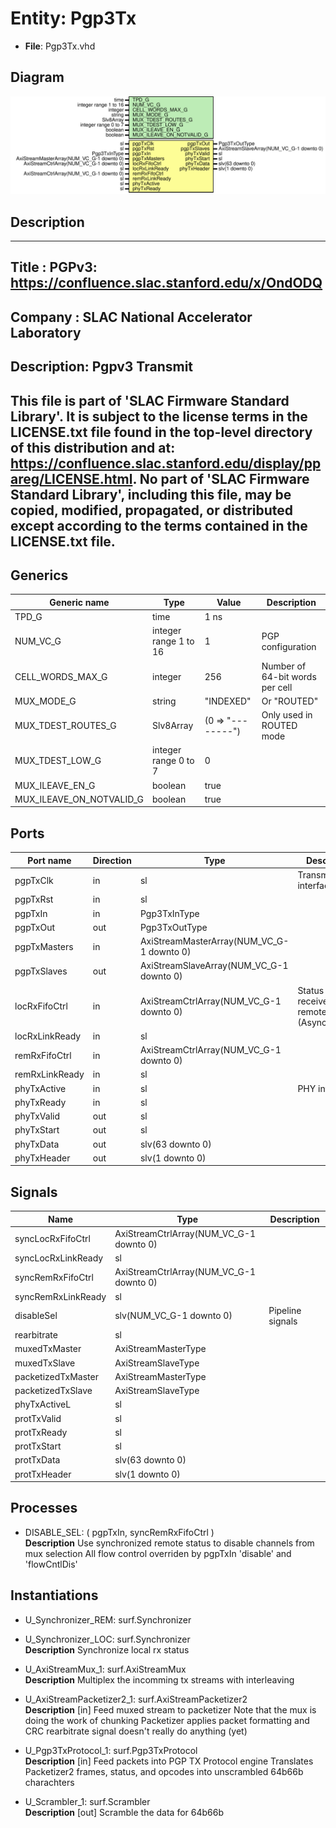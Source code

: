 # Entity: Pgp3Tx

- **File**: Pgp3Tx.vhd
## Diagram

![Diagram](Pgp3Tx.svg "Diagram")
## Description

-----------------------------------------------------------------------------
 Title      : PGPv3: https://confluence.slac.stanford.edu/x/OndODQ
-----------------------------------------------------------------------------
 Company    : SLAC National Accelerator Laboratory
-----------------------------------------------------------------------------
 Description: Pgpv3 Transmit
-----------------------------------------------------------------------------
 This file is part of 'SLAC Firmware Standard Library'.
 It is subject to the license terms in the LICENSE.txt file found in the
 top-level directory of this distribution and at:
    https://confluence.slac.stanford.edu/display/ppareg/LICENSE.html.
 No part of 'SLAC Firmware Standard Library', including this file,
 may be copied, modified, propagated, or distributed except according to
 the terms contained in the LICENSE.txt file.
-----------------------------------------------------------------------------
## Generics

| Generic name             | Type                  | Value             | Description                      |
| ------------------------ | --------------------- | ----------------- | -------------------------------- |
| TPD_G                    | time                  | 1 ns              |                                  |
| NUM_VC_G                 | integer range 1 to 16 | 1                 | PGP configuration                |
| CELL_WORDS_MAX_G         | integer               | 256               |  Number of 64-bit words per cell |
| MUX_MODE_G               | string                | "INDEXED"         |  Or "ROUTED"                     |
| MUX_TDEST_ROUTES_G       | Slv8Array             | (0 => "--------") |  Only used in ROUTED mode        |
| MUX_TDEST_LOW_G          | integer range 0 to 7  | 0                 |                                  |
| MUX_ILEAVE_EN_G          | boolean               | true              |                                  |
| MUX_ILEAVE_ON_NOTVALID_G | boolean               | true              |                                  |
## Ports

| Port name      | Direction | Type                                      | Description                                       |
| -------------- | --------- | ----------------------------------------- | ------------------------------------------------- |
| pgpTxClk       | in        | sl                                        | Transmit interface                                |
| pgpTxRst       | in        | sl                                        |                                                   |
| pgpTxIn        | in        | Pgp3TxInType                              |                                                   |
| pgpTxOut       | out       | Pgp3TxOutType                             |                                                   |
| pgpTxMasters   | in        | AxiStreamMasterArray(NUM_VC_G-1 downto 0) |                                                   |
| pgpTxSlaves    | out       | AxiStreamSlaveArray(NUM_VC_G-1 downto 0)  |                                                   |
| locRxFifoCtrl  | in        | AxiStreamCtrlArray(NUM_VC_G-1 downto 0)   | Status of receive and remote FIFOs (Asynchronous) |
| locRxLinkReady | in        | sl                                        |                                                   |
| remRxFifoCtrl  | in        | AxiStreamCtrlArray(NUM_VC_G-1 downto 0)   |                                                   |
| remRxLinkReady | in        | sl                                        |                                                   |
| phyTxActive    | in        | sl                                        | PHY interface                                     |
| phyTxReady     | in        | sl                                        |                                                   |
| phyTxValid     | out       | sl                                        |                                                   |
| phyTxStart     | out       | sl                                        |                                                   |
| phyTxData      | out       | slv(63 downto 0)                          |                                                   |
| phyTxHeader    | out       | slv(1 downto 0)                           |                                                   |
## Signals

| Name               | Type                                    | Description        |
| ------------------ | --------------------------------------- | ------------------ |
| syncLocRxFifoCtrl  | AxiStreamCtrlArray(NUM_VC_G-1 downto 0) |                    |
| syncLocRxLinkReady | sl                                      |                    |
| syncRemRxFifoCtrl  | AxiStreamCtrlArray(NUM_VC_G-1 downto 0) |                    |
| syncRemRxLinkReady | sl                                      |                    |
| disableSel         | slv(NUM_VC_G-1 downto 0)                |  Pipeline signals  |
| rearbitrate        | sl                                      |                    |
| muxedTxMaster      | AxiStreamMasterType                     |                    |
| muxedTxSlave       | AxiStreamSlaveType                      |                    |
| packetizedTxMaster | AxiStreamMasterType                     |                    |
| packetizedTxSlave  | AxiStreamSlaveType                      |                    |
| phyTxActiveL       | sl                                      |                    |
| protTxValid        | sl                                      |                    |
| protTxReady        | sl                                      |                    |
| protTxStart        | sl                                      |                    |
| protTxData         | slv(63 downto 0)                        |                    |
| protTxHeader       | slv(1 downto 0)                         |                    |
## Processes
- DISABLE_SEL: ( pgpTxIn, syncRemRxFifoCtrl )
</br>**Description**
 Use synchronized remote status to disable channels from mux selection  All flow control overriden by pgpTxIn 'disable' and 'flowCntlDis' 
## Instantiations

- U_Synchronizer_REM: surf.Synchronizer
- U_Synchronizer_LOC: surf.Synchronizer
</br>**Description**
 Synchronize local rx status

- U_AxiStreamMux_1: surf.AxiStreamMux
</br>**Description**
 Multiplex the incomming tx streams with interleaving

- U_AxiStreamPacketizer2_1: surf.AxiStreamPacketizer2
</br>**Description**
 [in]
 Feed muxed stream to packetizer
 Note that the mux is doing the work of chunking
 Packetizer applies packet formatting and CRC
 rearbitrate signal doesn't really do anything (yet)

- U_Pgp3TxProtocol_1: surf.Pgp3TxProtocol
</br>**Description**
 [in]
 Feed packets into PGP TX Protocol engine
 Translates Packetizer2 frames, status, and opcodes into unscrambled 64b66b charachters

- U_Scrambler_1: surf.Scrambler
</br>**Description**
 [out]
 Scramble the data for 64b66b

